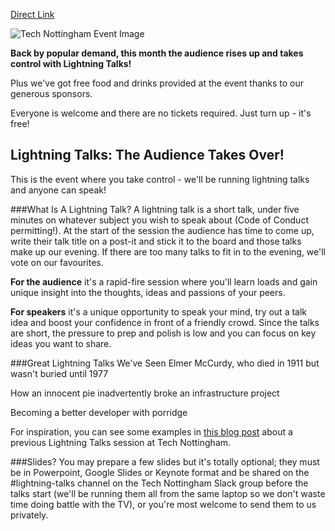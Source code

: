 [Direct Link](https://www.technottingham.com/events/tech-nottingham-feb-2019)

![Tech Nottingham Event Image](https://static1.squarespace.com/static/53428a5fe4b0fa0c16894821/t/5c3ccb0a562fa75d7015baa0/1547488064864/Tech-Nott-Lightning-talks-banner.png?format=500w)

**Back by popular demand, this month the audience rises up and takes control with Lightning Talks!**

Plus we've got free food and drinks provided at the event thanks to our generous sponsors.

Everyone is welcome and there are no tickets required. Just turn up - it's free!

## Lightning Talks: The Audience Takes Over!
This is the event where you take control - we'll be running lightning talks and anyone can speak!

###What Is A Lightning Talk?
A lightning talk is a short talk, under five minutes on whatever subject you wish to speak about (Code of Conduct permitting!). At the start of the session the audience has time to come up, write their talk title on a post-it and stick it to the board and those talks make up our evening. If there are too many talks to fit in to the evening, we'll vote on our favourites.

**For the audience** it's a rapid-fire session where you'll learn loads and gain unique insight into the thoughts, ideas and passions of your peers.

**For speakers** it's a unique opportunity to speak your mind, try out a talk idea and boost your confidence in front of a friendly crowd. Since the talks are short, the pressure to prep and polish is low and you can focus on key ideas you want to share.

###Great Lightning Talks We've Seen
Elmer McCurdy, who died in 1911 but wasn't buried until 1977

How an innocent pie inadvertently broke an infrastructure project

Becoming a better developer with porridge

For inspiration, you can see some examples in [this blog post](https://www.technottingham.com/news/2017/10/13/tech-nottingham-was-struck-by-lightning-and-it-was-awesome) about a previous Lightning Talks session at Tech Nottingham.

###Slides?
You may prepare a few slides but it's totally optional; they must be in Powerpoint, Google Slides or Keynote format and be shared on the #lightning-talks channel on the Tech Nottingham Slack group before the talks start (we'll be running them all from the same laptop so we don't waste time doing battle with the TV), or you're most welcome to send them to us privately.

